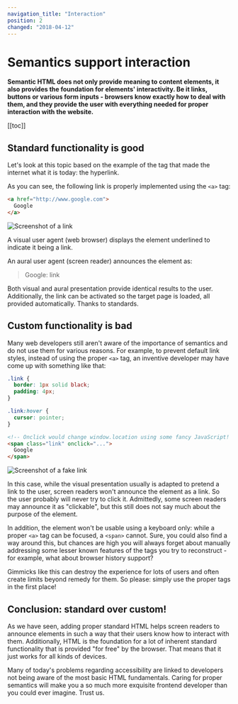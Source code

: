 ```yaml
---
navigation_title: "Interaction"
position: 2
changed: "2018-04-12"
---
```


# Semantics support interaction

**Semantic HTML does not only provide meaning to content elements, it also provides the foundation for elements' interactivity. Be it links, buttons or various form inputs - browsers know exactly how to deal with them, and they provide the user with everything needed for proper interaction with the website.**

[[toc]]

## Standard functionality is good

Let's look at this topic based on the example of the tag that made the internet what it is today: the hyperlink.

As you can see, the following link is properly implemented using the `<a>` tag:

```html
<a href="http://www.google.com">
  Google
</a>
```

![Screenshot of a link](_media/screenshot-of-a-link.png)

A visual user agent (web browser) displays the element underlined to indicate it being a link.

An aural user agent (screen reader) announces the element as:

> Google: link

Both visual and aural presentation provide identical results to the user. Additionally, the link can be activated so the target page is loaded, all provided automatically. Thanks to standards.

## Custom functionality is bad

Many web developers still aren't aware of the importance of semantics and do not use them for various reasons. For example, to prevent default link styles, instead of using the proper `<a>` tag, an inventive developer may have come up with something like that:

```css
.link {
  border: 1px solid black;
  padding: 4px;
}

.link:hover {
  cursor: pointer;
}
```

```html
<!-- Onclick would change window.location using some fancy JavaScript! -->
<span class="link" onclick="...">
  Google
</span>
```

![Screenshot of a fake link](_media/screenshot-of-a-faked-link.png)

In this case, while the visual presentation usually is adapted to pretend a link to the user, screen readers won't announce the element as a link. So the user probably will never try to click it. Admittedly, some screen readers may announce it as "clickable", but this still does not say much about the purpose of the element.

In addition, the element won't be usable using a keyboard only: while a proper `<a>` tag can be focused, a `<span>` cannot. Sure, you could also find a way around this, but chances are high you will always forget about manually addressing some lesser known features of the tags you try to reconstruct - for example, what about browser history support?

Gimmicks like this can destroy the experience for lots of users and often create limits beyond remedy for them. So please: simply use the proper tags in the first place!

## Conclusion: standard over custom!

As we have seen, adding proper standard HTML helps screen readers to announce elements in such a way that their users know how to interact with them. Additionally, HTML is the foundation for a lot of inherent standard functionality that is provided "for free" by the browser. That means that it just works for all kinds of devices.

Many of today's problems regarding accessibility are linked to developers not being aware of the most basic HTML fundamentals. Caring for proper semantics will make you a so much more exquisite frontend developer than you could ever imagine. Trust us.